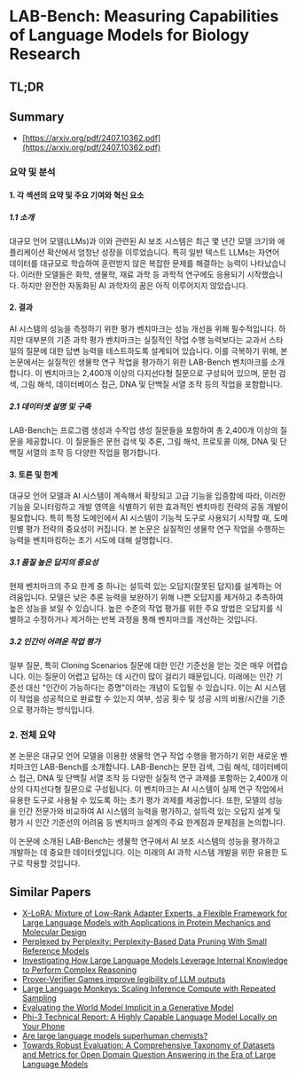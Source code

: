 # LAB-Bench: Measuring Capabilities of Language Models for Biology Research
## TL;DR
## Summary
- [https://arxiv.org/pdf/2407.10362.pdf](https://arxiv.org/pdf/2407.10362.pdf)

### 요약 및 분석

#### 1. 각 섹션의 요약 및 주요 기여와 혁신 요소

##### 1.1 소개
대규모 언어 모델(LLMs)과 이와 관련된 AI 보조 시스템은 최근 몇 년간 모델 크기와 애플리케이션 확산에서 엄청난 성장을 이루었습니다. 특히 일반 텍스트 LLMs는 자연어 데이터를 대규모로 학습하여 훈련받지 않은 복잡한 문제를 해결하는 능력이 나타났습니다. 이러한 모델들은 화학, 생물학, 재료 과학 등 과학적 연구에도 응용되기 시작했습니다. 하지만 완전한 자동화된 AI 과학자의 꿈은 아직 이루어지지 않았습니다.

#### 2. 결과
AI 시스템의 성능을 측정하기 위한 평가 벤치마크는 성능 개선을 위해 필수적입니다. 하지만 대부분의 기존 과학 평가 벤치마크는 실질적인 작업 수행 능력보다는 교과서 스타일의 질문에 대한 답변 능력을 테스트하도록 설계되어 있습니다. 이를 극복하기 위해, 본 논문에서는 실질적인 생물학 연구 작업을 평가하기 위한 LAB-Bench 벤치마크를 소개합니다. 이 벤치마크는 2,400개 이상의 다지선다형 질문으로 구성되어 있으며, 문헌 검색, 그림 해석, 데이터베이스 접근, DNA 및 단백질 서열 조작 등의 작업을 포함합니다.

##### 2.1 데이터셋 설명 및 구축
LAB-Bench는 프로그램 생성과 수작업 생성 질문들을 포함하여 총 2,400개 이상의 질문을 제공합니다. 이 질문들은 문헌 검색 및 추론, 그림 해석, 프로토콜 이해, DNA 및 단백질 서열의 조작 등 다양한 작업을 평가합니다.

#### 3. 토론 및 한계
대규모 언어 모델과 AI 시스템이 계속해서 확장되고 고급 기능을 입증함에 따라, 이러한 기능을 모니터링하고 개발 영역을 식별하기 위한 효과적인 벤치마킹 전략의 공동 개발이 필요합니다. 특히 특정 도메인에서 AI 시스템이 기능적 도구로 사용되기 시작할 때, 도메인별 평가 전략의 중요성이 커집니다. 본 논문은 실질적인 생물학 연구 작업을 수행하는 능력을 벤치마킹하는 초기 시도에 대해 설명합니다.

##### 3.1 품질 높은 답지의 중요성
현재 벤치마크의 주요 한계 중 하나는 설득력 있는 오답지(잘못된 답지)를 설계하는 어려움입니다. 모델은 낮은 추론 능력을 보완하기 위해 나쁜 오답지를 제거하고 추측하여 높은 성능을 보일 수 있습니다. 높은 수준의 작업 평가를 위한 주요 방법은 오답지를 식별하고 수정하거나 제거하는 반복 과정을 통해 벤치마크를 개선하는 것입니다.

##### 3.2 인간이 어려운 작업 평가
일부 질문, 특히 Cloning Scenarios 질문에 대한 인간 기준선을 얻는 것은 매우 어렵습니다. 이는 질문이 어렵고 답하는 데 시간이 많이 걸리기 때문입니다. 미래에는 인간 기준선 대신 "인간이 가능하다는 증명"이라는 개념이 도입될 수 있습니다. 이는 AI 시스템이 작업을 성공적으로 완료할 수 있는지 여부, 성공 횟수 및 성공 시의 비용/시간을 기준으로 평가하는 방식입니다.

### 2. 전체 요약
본 논문은 대규모 언어 모델을 이용한 생물학 연구 작업 수행을 평가하기 위한 새로운 벤치마크인 LAB-Bench를 소개합니다. LAB-Bench는 문헌 검색, 그림 해석, 데이터베이스 접근, DNA 및 단백질 서열 조작 등 다양한 실질적 연구 과제를 포함하는 2,400개 이상의 다지선다형 질문으로 구성됩니다. 이 벤치마크는 AI 시스템이 실제 연구 작업에서 유용한 도구로 사용될 수 있도록 하는 초기 평가 과제를 제공합니다. 또한, 모델의 성능을 인간 전문가와 비교하여 AI 시스템의 능력을 평가하고, 설득력 있는 오답지 설계 및 평가 시 인간 기준선의 어려움 등 벤치마크 설계의 주요 한계점과 문제점을 논의합니다. 

이 논문에 소개된 LAB-Bench는 생물학 연구에서 AI 보조 시스템의 성능을 평가하고 개발하는 데 중요한 데이터셋입니다. 이는 미래의 AI 과학 시스템 개발을 위한 유용한 도구로 작용할 것입니다.

## Similar Papers
- [X-LoRA: Mixture of Low-Rank Adapter Experts, a Flexible Framework for Large Language Models with Applications in Protein Mechanics and Molecular Design](2402.07148.md)
- [Perplexed by Perplexity: Perplexity-Based Data Pruning With Small Reference Models](2405.20541.md)
- [Investigating How Large Language Models Leverage Internal Knowledge to Perform Complex Reasoning](2406.19502.md)
- [Prover-Verifier Games improve legibility of LLM outputs](2407.13692.md)
- [Large Language Monkeys: Scaling Inference Compute with Repeated Sampling](2407.21787.md)
- [Evaluating the World Model Implicit in a Generative Model](2406.03689.md)
- [Phi-3 Technical Report: A Highly Capable Language Model Locally on Your Phone](2404.14219.md)
- [Are large language models superhuman chemists?](2404.01475.md)
- [Towards Robust Evaluation: A Comprehensive Taxonomy of Datasets and Metrics for Open Domain Question Answering in the Era of Large Language Models](2406.13232.md)
